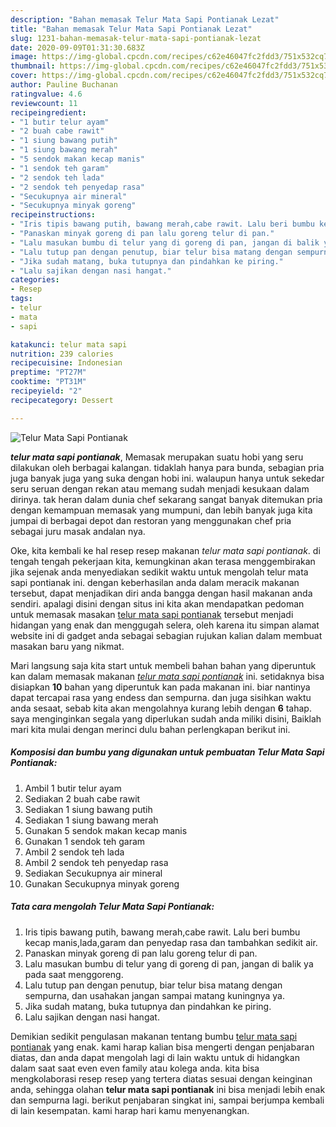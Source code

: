 ```yaml
---
description: "Bahan memasak Telur Mata Sapi Pontianak Lezat"
title: "Bahan memasak Telur Mata Sapi Pontianak Lezat"
slug: 1231-bahan-memasak-telur-mata-sapi-pontianak-lezat
date: 2020-09-09T01:31:30.683Z
image: https://img-global.cpcdn.com/recipes/c62e46047fc2fdd3/751x532cq70/telur-mata-sapi-pontianak-foto-resep-utama.jpg
thumbnail: https://img-global.cpcdn.com/recipes/c62e46047fc2fdd3/751x532cq70/telur-mata-sapi-pontianak-foto-resep-utama.jpg
cover: https://img-global.cpcdn.com/recipes/c62e46047fc2fdd3/751x532cq70/telur-mata-sapi-pontianak-foto-resep-utama.jpg
author: Pauline Buchanan
ratingvalue: 4.6
reviewcount: 11
recipeingredient:
- "1 butir telur ayam"
- "2 buah cabe rawit"
- "1 siung bawang putih"
- "1 siung bawang merah"
- "5 sendok makan kecap manis"
- "1 sendok teh garam"
- "2 sendok teh lada"
- "2 sendok teh penyedap rasa"
- "Secukupnya air mineral"
- "Secukupnya minyak goreng"
recipeinstructions:
- "Iris tipis bawang putih, bawang merah,cabe rawit. Lalu beri bumbu kecap manis,lada,garam dan penyedap rasa dan tambahkan sedikit air."
- "Panaskan minyak goreng di pan lalu goreng telur di pan."
- "Lalu masukan bumbu di telur yang di goreng di pan, jangan di balik ya pada saat menggoreng."
- "Lalu tutup pan dengan penutup, biar telur bisa matang dengan sempurna, dan usahakan jangan sampai matang kuningnya ya."
- "Jika sudah matang, buka tutupnya dan pindahkan ke piring."
- "Lalu sajikan dengan nasi hangat."
categories:
- Resep
tags:
- telur
- mata
- sapi

katakunci: telur mata sapi 
nutrition: 239 calories
recipecuisine: Indonesian
preptime: "PT27M"
cooktime: "PT31M"
recipeyield: "2"
recipecategory: Dessert

---
```



![Telur Mata Sapi Pontianak](https://img-global.cpcdn.com/recipes/c62e46047fc2fdd3/751x532cq70/telur-mata-sapi-pontianak-foto-resep-utama.jpg)

<b><i>telur mata sapi pontianak</i></b>, Memasak merupakan suatu hobi yang seru dilakukan oleh berbagai kalangan. tidaklah hanya para bunda, sebagian pria juga banyak juga yang suka dengan hobi ini. walaupun hanya untuk sekedar seru seruan dengan rekan atau memang sudah menjadi kesukaan dalam dirinya. tak heran dalam dunia chef sekarang sangat banyak ditemukan pria dengan kemampuan memasak yang mumpuni, dan lebih banyak juga kita jumpai di berbagai depot dan restoran yang menggunakan chef pria sebagai juru masak andalan nya.

Oke, kita kembali ke hal resep resep makanan <i>telur mata sapi pontianak</i>. di tengah tengah pekerjaan kita, kemungkinan akan terasa menggembirakan jika sejenak anda menyediakan sedikit waktu untuk mengolah telur mata sapi pontianak ini. dengan keberhasilan anda dalam meracik makanan tersebut, dapat menjadikan diri anda bangga dengan hasil makanan anda sendiri. apalagi disini dengan situs ini kita akan mendapatkan pedoman untuk memasak masakan <u>telur mata sapi pontianak</u> tersebut menjadi hidangan yang enak dan menggugah selera, oleh karena itu simpan alamat website ini di gadget anda sebagai sebagian rujukan kalian dalam membuat masakan baru yang nikmat.




Mari langsung saja kita start untuk membeli bahan bahan yang diperuntuk kan dalam memasak makanan <u><i>telur mata sapi pontianak</i></u> ini. setidaknya bisa disiapkan <b>10</b> bahan yang diperuntuk kan pada makanan ini. biar nantinya dapat tercapai rasa yang endess dan sempurna. dan juga sisihkan waktu anda sesaat, sebab kita akan mengolahnya kurang lebih dengan <b>6</b> tahap. saya menginginkan segala yang diperlukan sudah anda miliki disini, Baiklah mari kita mulai dengan merinci dulu bahan perlengkapan berikut ini.

<!--inarticleads1-->

##### Komposisi dan bumbu yang digunakan untuk pembuatan Telur Mata Sapi Pontianak:

1. Ambil 1 butir telur ayam
1. Sediakan 2 buah cabe rawit
1. Sediakan 1 siung bawang putih
1. Sediakan 1 siung bawang merah
1. Gunakan 5 sendok makan kecap manis
1. Gunakan 1 sendok teh garam
1. Ambil 2 sendok teh lada
1. Ambil 2 sendok teh penyedap rasa
1. Sediakan Secukupnya air mineral
1. Gunakan Secukupnya minyak goreng




<!--inarticleads2-->

##### Tata cara mengolah Telur Mata Sapi Pontianak:

1. Iris tipis bawang putih, bawang merah,cabe rawit. Lalu beri bumbu kecap manis,lada,garam dan penyedap rasa dan tambahkan sedikit air.
1. Panaskan minyak goreng di pan lalu goreng telur di pan.
1. Lalu masukan bumbu di telur yang di goreng di pan, jangan di balik ya pada saat menggoreng.
1. Lalu tutup pan dengan penutup, biar telur bisa matang dengan sempurna, dan usahakan jangan sampai matang kuningnya ya.
1. Jika sudah matang, buka tutupnya dan pindahkan ke piring.
1. Lalu sajikan dengan nasi hangat.




Demikian sedikit pengulasan makanan tentang bumbu <u>telur mata sapi pontianak</u> yang enak. kami harap kalian bisa mengerti dengan penjabaran diatas, dan anda dapat mengolah lagi di lain waktu untuk di hidangkan dalam saat saat even even family atau kolega anda. kita bisa mengkolaborasi resep resep yang tertera diatas sesuai dengan keinginan anda, sehingga olahan <b>telur mata sapi pontianak</b> ini bisa menjadi lebih enak dan sempurna lagi. berikut penjabaran singkat ini, sampai berjumpa kembali di lain kesempatan. kami harap hari kamu menyenangkan.
